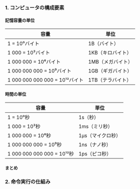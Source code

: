 ### 1. コンピュータの構成要素
#### 記憶容量の単位
|  容量  |  単位  |
| ---- | ---- |
|  1 = 10⁰バイト |  1B（バイト）  |
|  1 000 = 10³バイト |  1KB（キロバイト）  |
|  1 000 000 = 10⁶バイト |  1MB（メガバイト）  |
|  1 000 000 000 = 10⁹バイト |  1GB（ギガバイト）  |
|  1 000 000 000 000 = 10¹²バイト |  1TB（テラバイト）  |

#### 時間の単位
|  容量  |  単位  |
| ---- | ---- |
|  1 = 10⁰秒 |  1s（秒）  |
|  1 000 = 10³秒 |  1ms（ミリ秒）  |
|  1 000 000 = 10⁶秒 |  1μs（マイクロ秒）  |
|  1 000 000 000 = 10⁹秒 |  1ns（ナノ秒）  |
|  1 000 000 000 000 = 10¹²秒 |  1ps（ピコ秒）|

#### まとめ


### 2. 命令実行の仕組み
